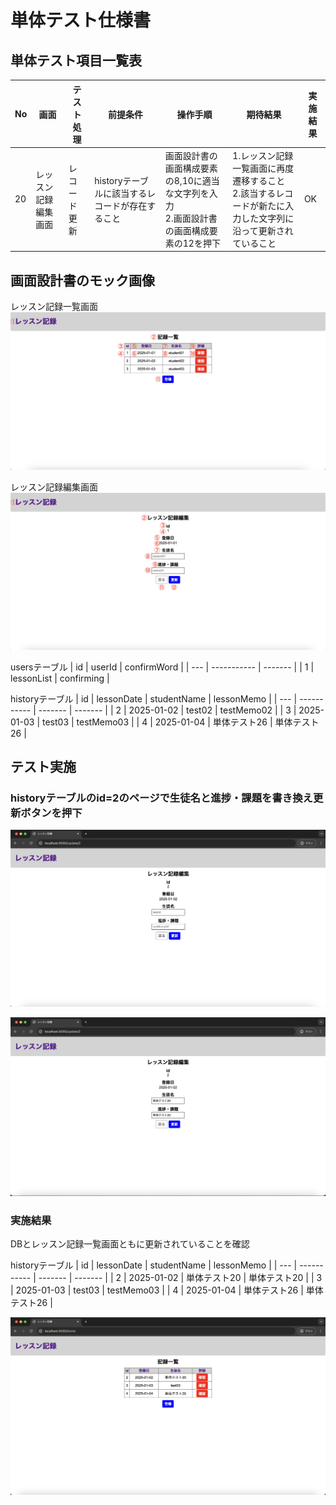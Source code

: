 # 単体テスト仕様書

## 単体テスト項目一覧表
| No   | 画面 | テスト処理 | 前提条件 | 操作手順 | 期待結果 | 実施結果 |
| --- | ----------- | ------- | ------- | ------- | ------- | ------- |
| 20 | レッスン記録編集画面 | レコード更新 | historyテーブルに該当するレコードが存在すること | 画面設計書の画面構成要素の8,10に適当な文字列を入力<br>2.画面設計書の画面構成要素の12を押下 | 1.レッスン記録一覧画面に再度遷移すること<br>2.該当するレコードが新たに入力した文字列に沿って更新されていること | OK |

## 画面設計書のモック画像
レッスン記録一覧画面
![レッスン記録一覧画面](../../screen-design/images/home.png)

レッスン記録編集画面
![レッスン記録編集画面](../../screen-design/images/update.png)

usersテーブル
| id | userId | confirmWord |
| --- | ----------- | ------- |
| 1 | lessonList | confirming |

historyテーブル
| id | lessonDate | studentName | lessonMemo |
| --- | ----------- | ------- | ------- |
| 2 | 2025-01-02 | test02 | testMemo02 |
| 3	| 2025-01-03 | test03 | testMemo03 |
| 4	| 2025-01-04 | 単体テスト26 | 単体テスト26 |

## テスト実施
### historyテーブルのid=2のページで生徒名と進捗・課題を書き換え更新ボタンを押下
![レッスン記録編集画面](../images/update-after-read.png)

![レッスン記録編集画面入力後](../images/updating.png)

### 実施結果
DBとレッスン記録一覧画面ともに更新されていることを確認

historyテーブル
| id | lessonDate | studentName | lessonMemo |
| --- | ----------- | ------- | ------- |
| 2 | 2025-01-02 | 単体テスト20 | 単体テスト20 |
| 3	| 2025-01-03 | test03 | testMemo03 |
| 4	| 2025-01-04 | 単体テスト26 | 単体テスト26 |

![レッスン記録一覧画面更新後](../images/updated.png)